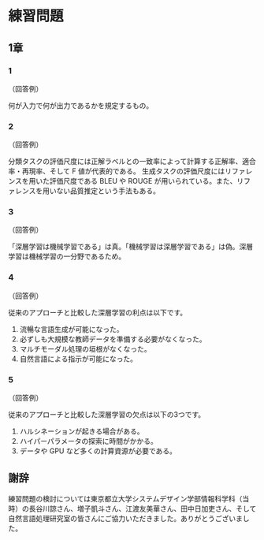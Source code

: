 # 練習問題

## 1章

### 1

（回答例）

何が入力で何が出力であるかを規定するもの。

### 2

（回答例）

分類タスクの評価尺度には正解ラベルとの一致率によって計算する正解率、適合率・再現率、そして F 値が代表的である。
生成タスクの評価尺度にはリファレンスを用いた評価尺度である BLEU や ROUGE が用いられている。また、リファレンスを用いない品質推定という手法もある。

### 3

（回答例）

「深層学習は機械学習である」は真。「機械学習は深層学習である」は偽。深層学習は機械学習の一分野であるため。

### 4

（回答例）

従来のアプローチと比較した深層学習の利点は以下です。

1. 流暢な言語生成が可能になった。
2. 必ずしも大規模な教師データを準備する必要がなくなった。
3. マルチモーダル処理の垣根がなくなった。
4. 自然言語による指示が可能になった。

### 5

（回答例）

従来のアプローチと比較した深層学習の欠点は以下の3つです。

1. ハルシネーションが起きる場合がある。
2. ハイパーパラメータの探索に時間がかかる。
3. データや GPU など多くの計算資源が必要である。

## 謝辞

練習問題の検討については東京都立大学システムデザイン学部情報科学科（当時）の長谷川諒さん、増子凱斗さん、江渡友美華さん、田中日加吏さん、そして自然言語処理研究室の皆さんにご協力いただきました。ありがとうございました。
